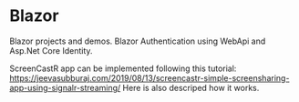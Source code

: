# Blazor
Blazor projects and demos. Blazor Authentication using WebApi and Asp.Net Core Identity.

ScreenCastR app can be implemented following this tutorial: 
https://jeevasubburaj.com/2019/08/13/screencastr-simple-screensharing-app-using-signalr-streaming/
Here is also descriped how it works.
